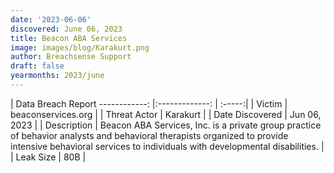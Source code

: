 ```yaml
---
date: '2023-06-06'
discovered: June 06, 2023
title: Beacon ABA Services
image: images/blog/Karakurt.png
author: Breachsense Support
draft: false
yearmonths: 2023/june
---
```



| Data Breach Report
------------:     |:-------------:    | :-----:|
| Victim      | beaconservices.org      | 
| Threat Actor      | Karakurt      | 
| Date Discovered      | Jun 06, 2023      | 
| Description      | Beacon ABA Services, Inc. is a private group practice of behavior analysts and behavioral therapists organized to provide intensive behavioral services to individuals with developmental disabilities.      | 
| Leak Size      | 80B      | 


